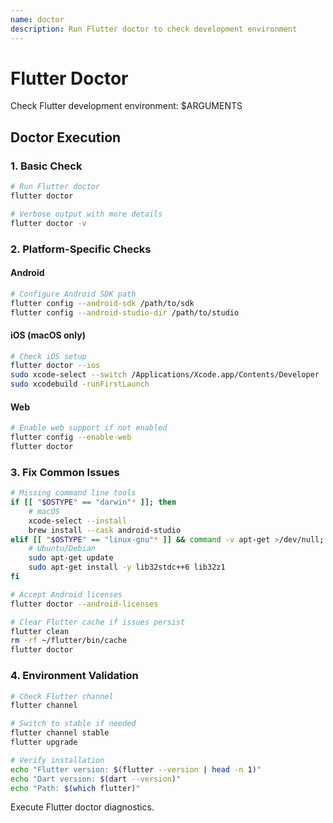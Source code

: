 ```yaml
---
name: doctor
description: Run Flutter doctor to check development environment
---
```


# Flutter Doctor

Check Flutter development environment: $ARGUMENTS

## Doctor Execution

### 1. Basic Check
```bash
# Run Flutter doctor
flutter doctor

# Verbose output with more details
flutter doctor -v
```

### 2. Platform-Specific Checks

#### Android
```bash
# Configure Android SDK path
flutter config --android-sdk /path/to/sdk
flutter config --android-studio-dir /path/to/studio
```

#### iOS (macOS only)
```bash
# Check iOS setup
flutter doctor --ios
sudo xcode-select --switch /Applications/Xcode.app/Contents/Developer
sudo xcodebuild -runFirstLaunch
```

#### Web
```bash
# Enable web support if not enabled
flutter config --enable-web
flutter doctor
```

### 3. Fix Common Issues

```bash
# Missing command line tools
if [[ "$OSTYPE" == "darwin"* ]]; then
    # macOS
    xcode-select --install
    brew install --cask android-studio
elif [[ "$OSTYPE" == "linux-gnu"* ]] && command -v apt-get >/dev/null; then
    # Ubuntu/Debian
    sudo apt-get update
    sudo apt-get install -y lib32stdc++6 lib32z1
fi

# Accept Android licenses
flutter doctor --android-licenses

# Clear Flutter cache if issues persist
flutter clean
rm -rf ~/flutter/bin/cache
flutter doctor
```

### 4. Environment Validation

```bash
# Check Flutter channel
flutter channel

# Switch to stable if needed
flutter channel stable
flutter upgrade

# Verify installation
echo "Flutter version: $(flutter --version | head -n 1)"
echo "Dart version: $(dart --version)"
echo "Path: $(which flutter)"
```

Execute Flutter doctor diagnostics.